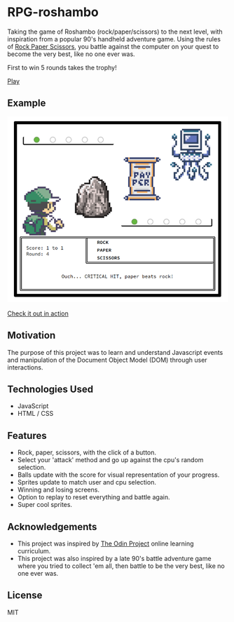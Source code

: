 # RPG-roshambo

Taking the game of Roshambo (rock/paper/scissors) to the next level, with inspiration from a popular 90's handheld adventure game. Using the rules of [Rock Paper Scissors](https://en.wikipedia.org/wiki/Rock_paper_scissors), you battle against the computer on your quest to become the very best, like no one ever was.

First to win 5 rounds takes the trophy!

[Play](https://jmilll.github.io/RPG-roshambo/)

## Example

![RPG-roshambo example](assets/demo.png)

[Check it out in action](https://jmilll.github.io/RPG-roshambo/)

## Motivation

The purpose of this project was to learn and understand Javascript events and manipulation of the Document Object Model (DOM) through user interactions.

## Technologies Used

* JavaScript
* HTML / CSS

## Features

* Rock, paper, scissors, with the click of a button.
* Select your 'attack' method and go up against the cpu's random selection.
* Balls update with the score for visual representation of your progress.
* Sprites update to match user and cpu selection.
* Winning and losing screens.
* Option to replay to reset everything and battle again.
* Super cool sprites.

## Acknowledgements

* This project was inspired by [The Odin Project](https://www.theodinproject.com/home) online learning curriculum.
* This project was also inspired by a late 90's battle adventure game where you tried to collect 'em all, then battle to be the very best, like no one ever was.

## License

MIT